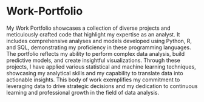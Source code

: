 # Work-Portfolio

My Work Portfolio showcases a collection of diverse projects and meticulously crafted code that highlight my expertise as an analyst. It includes comprehensive analyses and models developed using Python, R, and SQL, demonstrating my proficiency in these programming languages. The portfolio reflects my ability to perform complex data analysis, build predictive models, and create insightful visualizations. Through these projects, I have applied various statistical and machine learning techniques, showcasing my analytical skills and my capability to translate data into actionable insights. This body of work exemplifies my commitment to leveraging data to drive strategic decisions and my dedication to continuous learning and professional growth in the field of data analysis.
